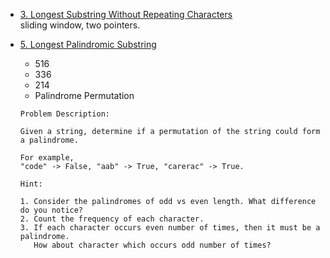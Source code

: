 - [3. Longest Substring Without Repeating Characters](https://leetcode.com/problems/longest-substring-without-repeating-characters)  
sliding window, two pointers.

- [5. Longest Palindromic Substring](https://leetcode.com/problems/longest-palindromic-substring/)
  - 516
  - 336
  - 214
  - Palindrome Permutation
  ```
  Problem Description:

  Given a string, determine if a permutation of the string could form a palindrome.

  For example,
  "code" -> False, "aab" -> True, "carerac" -> True.

  Hint:

  1. Consider the palindromes of odd vs even length. What difference do you notice?
  2. Count the frequency of each character.
  3. If each character occurs even number of times, then it must be a palindrome. 
     How about character which occurs odd number of times?
  ```
  

